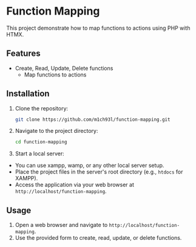 # Function Mapping
This project demonstrate how to map functions to actions using PHP with HTMX.
## Features
- Create, Read, Update, Delete functions
    - Map functions to actions
## Installation
1. Clone the repository:
   ```bash
   git clone https://github.com/m1ch93l/function-mapping.git
   ```
2. Navigate to the project directory:
   ```bash
   cd function-mapping
   ```
3. Start a local server:
- You can use xampp, wamp, or any other local server setup.
- Place the project files in the server's root directory (e.g., `htdocs` for XAMPP).
- Access the application via your web browser at `http://localhost/function-mapping`.
## Usage
1. Open a web browser and navigate to `http://localhost/function-mapping`.
2. Use the provided form to create, read, update, or delete functions.
